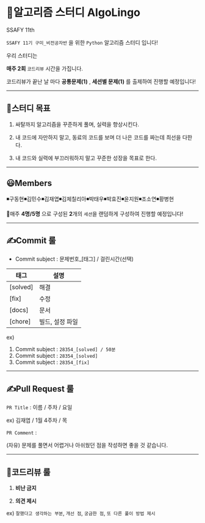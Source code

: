 # 📖알고리즘 스터디 AlgoLingo

SSAFY 11th

`SSAFY 11기 구미_비전공자반` 을 위한 `Python` 알고리즘 스터디 입니다!

우리 스터디는

**매주 2회** `코드리뷰` 시간을 가집니다.

코드리뷰가 끝난 날 마다 **공통문제(1)** , **세션별 문제(1)** 를 출제하여 진행할 예정입니다!

---

## 🔔스터디 목표

1. 싸탈까지 알고리즘을 꾸준하게 풀며, 실력을 향상시킨다.
  
2. 내 코드에 자만하지 말고, 동료의 코드를 보며 더 나은 코드를 짜는데 최선을 다한다.
  
3. 내 코드와 실력에 부끄러워하지 말고 꾸준한 성장을 목표로 한다.
  

---

## 😃Members

◾구동현◾김민수◾김재엽◾김체칠리아◾박태우◾박효진◾윤지원◾조소연◾황병현

📢매주 **4명/5명** 으로 구성된 **2**개의 `세션`을 랜덤하게 구성하여 진행할 예정입니다!

---

## ✍Commit 룰

- Commit subject : 문제번호_[태그] / 걸린시간(선택)

| 태그  | 설명  |
| --- | --- |
| [solved] | 해결  |
| [fix] | 수정  |
| [docs] | 문서  |
| [chore] | 빌드, 설정 파일 |

ex)

1. Commit subject : `28354_[solved] / 50분`
2. Commit subject : `28354_[solved]`
3. Commit subject : `28354_[fix]`

---

## ✍Pull Request 룰

`PR Title` : 이름 / 주차 / 요일

ex) 김재엽 / 1월 4주차 / 목

`PR Comment` :

(자유) 문제를 풀면서 어렵거나 아쉬웠던 점을 작성하면 좋을 것 같습니다.

---

## 🔧코드리뷰 룰

1. **비난 금지**
  
2. **의견 제시**
  
  ex) `잘했다고 생각하는 부분`, `개선 점`, `궁금한 점`, `또 다른 풀이 방법 제시`
